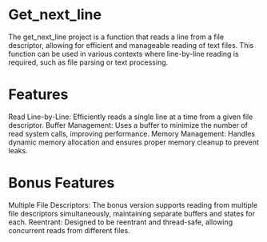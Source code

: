 # Get_next_line
The get_next_line project is a function that reads a line from a file descriptor, allowing for efficient and manageable reading of text files. This function can be used in various contexts where line-by-line reading is required, such as file parsing or text processing.

# Features

Read Line-by-Line: Efficiently reads a single line at a time from a given file descriptor.
Buffer Management: Uses a buffer to minimize the number of read system calls, improving performance.
Memory Management: Handles dynamic memory allocation and ensures proper memory cleanup to prevent leaks.
# Bonus Features

Multiple File Descriptors: The bonus version supports reading from multiple file descriptors simultaneously, maintaining separate buffers and states for each.
Reentrant: Designed to be reentrant and thread-safe, allowing concurrent reads from different files.
